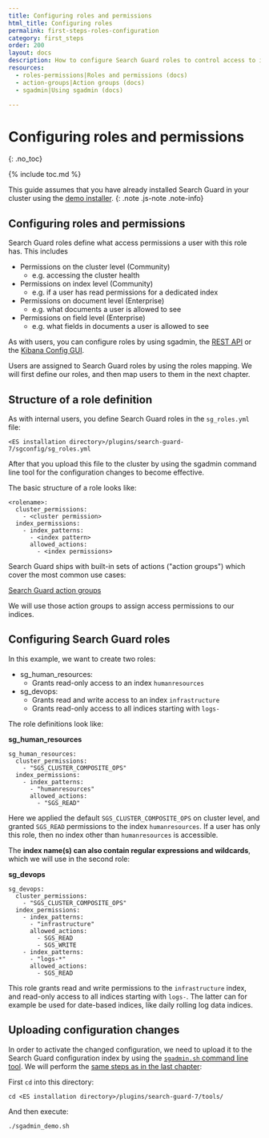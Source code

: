 ```yaml
---
title: Configuring roles and permissions
html_title: Configuring roles
permalink: first-steps-roles-configuration
category: first_steps
order: 200
layout: docs
description: How to configure Search Guard roles to control access to indices, documents and fields.
resources:
  - roles-permissions|Roles and permissions (docs)  
  - action-groups|Action groups (docs)  
  - sgadmin|Using sgadmin (docs)  

---
```


<!--- Copyright 2020 floragunn GmbH-->

# Configuring roles and permissions
{: .no_toc}

{% include toc.md %}

This guide assumes that you have already installed Search Guard in your cluster using the [demo installer](demo-installer).
{: .note .js-note .note-info}

## Configuring roles and permissions

Search Guard roles define what access permissions a user with this role has. This includes

* Permissions on the cluster level (Community)
  * e.g. accessing the cluster health 
* Permissions on index level (Community)
  * e.g. if a user has read permissions for a dedicated index
* Permissions on document level (Enterprise)
  * e.g. what documents a user is allowed to see
* Permissions on field level (Enterprise)
  * e.g. what fields in documents a user is allowed to see

As with users, you can configure roles by using sgadmin, the [REST API](rest-api-internalusers) or the [Kibana Config GUI](configuration-gui).
     
Users are assigned to Search Guard roles by using the roles mapping. We will first define our roles, and then map users to them in the next chapter.
     
## Structure of a role definition

As with internal users, you define Search Guard roles in the `sg_roles.yml` file:

```
<ES installation directory>/plugins/search-guard-7/sgconfig/sg_roles.yml
```

After that you upload this file to the cluster by using the sgadmin command line tool for the configuration changes to become effective. 

The basic structure of a role looks like:

```
<rolename>:
  cluster_permissions:
    - <cluster permission>
  index_permissions:
    - index_patterns:
      - <index pattern>
      allowed_actions:
        - <index permissions>
```

Search Guard ships with built-in sets of actions ("action groups") which cover the most common use cases:

[Search Guard action groups](action-groups#built-in-action-groups)

We will use those action groups to assign access permissions to our indices.

## Configuring Search Guard roles

In this example, we want to create two roles:

* sg\_human\_resources:
  * Grants read-only access to an index `humanresources` 
* sg\_devops:
  * Grants read and write access to an index `infrastructure`
  * Grants read-only access to all indices starting with `logs-`

The role definitions look like:

**sg\_human\_resources**

```
sg_human_resources:
  cluster_permissions:
    - "SGS_CLUSTER_COMPOSITE_OPS"
  index_permissions:
    - index_patterns:
      - "humanresources"
      allowed_actions:
        - "SGS_READ"
```  

Here we applied the default `SGS_CLUSTER_COMPOSITE_OPS` on cluster level, and granted `SGS_READ` permissions to the index `humanresources`. If a user has only this role, then no index other than `humanresources` is accessible.

The **index name(s) can also contain regular expressions and wildcards**, which we will use in the second role:

**sg\_devops**
  
```
sg_devops:
  cluster_permissions:
    - "SGS_CLUSTER_COMPOSITE_OPS"
  index_permissions:
    - index_patterns:
      - "infrastructure"
      allowed_actions:
        - SGS_READ
        - SGS_WRITE
    - index_patterns:
      - "logs-*"
      allowed_actions:
        - SGS_READ
```  

This role grants read and write permissions to the `infrastructure` index, and read-only access to all indices starting with `logs-`. The latter can for example be used for date-based indices, like daily rolling log data indices. 

## Uploading configuration changes

In order to activate the changed configuration, we need to upload it to the Search Guard configuration index by using the [`sgadmin.sh` command line tool](sgadmin). We will perform the [same steps as in the last chapter](first-steps-user-configuration):

First `cd` into this directory:

```
cd <ES installation directory>/plugins/search-guard-7/tools/
```

And then execute:

```
./sgadmin_demo.sh
```

